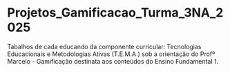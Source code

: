 # Projetos_Gamificacao_Turma_3NA_2025
Tabalhos de cada educando da componente curricular:  Tecnologias Educacionais e Metodologias Ativas (T.E.M.A.)  sob a orientação do Profº Marcelo -  Gamificação destinata aos conteúdos do Ensino Fundamental 1.
